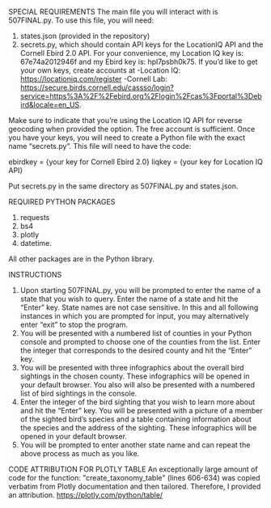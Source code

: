 SPECIAL REQUIREMENTS
The main file you will interact with is 507FINAL.py. To use this file, you will need:

1) states.json (provided in the repository)
2) secrets.py, which should contain API keys for the LocationIQ API and the Cornell Ebird 2.0 API. For your convenience,
my Location IQ key is: 67e74a2012946f and my Ebird key is: hpl7psbh0k75. If you’d like to get your own keys, create
accounts at
-Location IQ: https://locationiq.com/register
-Cornell Lab: https://secure.birds.cornell.edu/cassso/login?service=https%3A%2F%2Febird.org%2Flogin%2Fcas%3Fportal%3Debird&locale=en_US.

Make sure to indicate that you’re using the Location IQ API for reverse geocoding when provided the option. The free
account is sufficient. Once you have your keys, you will need to create a Python file with the exact name “secrets.py”. This
file will need to have the code:

ebirdkey = {your key for Cornell Ebird 2.0}
liqkey = {your key for Location IQ API}

Put secrets.py in the same directory as 507FINAL.py and states.json.

REQUIRED PYTHON PACKAGES
1) requests
2) bs4
3) plotly
4) datetime.

All other packages are in the Python library.


INSTRUCTIONS
1)	Upon starting 507FINAL.py, you will be prompted to enter the name of a state that you wish to query. Enter the name
of a state and hit the “Enter” key. State names are not case sensitive. In this and all following instances in which you
are prompted for input, you may alternatively enter “exit” to stop the program.
2)	You will be presented with a numbered list of counties in your Python console and prompted to choose one of the
counties from the list. Enter the integer that corresponds to the desired county and hit the “Enter” key.
3)	You will be presented with three infographics about the overall bird sightings in the chosen county. These
infographics will be opened in your default browser. You also will also be presented with a numbered list of bird
sightings in the console.
4)	Enter the integer of the bird sighting that you wish to learn more about and hit the “Enter” key. You will be
presented with a picture of a member of the sighted bird’s species and a table containing information about the species
and the address of the sighting. These infographics will be opened in your default browser.
5)	You will be prompted to enter another state name and can repeat the above process as much as you like.


CODE ATTRIBUTION FOR PLOTLY TABLE
An exceptionally large amount of code for the function: "create_taxonomy_table" (lines 606-634) was copied verbatim from
Plotly documentation and then tailored. Therefore, I provided an attribution.
https://plotly.com/python/table/
